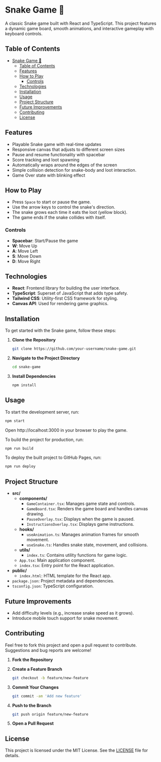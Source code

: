 # Snake Game 🐍

A classic Snake game built with React and TypeScript. This project features a dynamic game board, smooth animations, and interactive gameplay with keyboard controls.

## Table of Contents

- [Snake Game 🐍](#snake-game-)
  - [Table of Contents](#table-of-contents)
  - [Features](#features)
  - [How to Play](#how-to-play)
    - [Controls](#controls)
  - [Technologies](#technologies)
  - [Installation](#installation)
  - [Usage](#usage)
  - [Project Structure](#project-structure)
  - [Future Improvements](#future-improvements)
  - [Contributing](#contributing)
  - [License](#license)

## Features

- Playable Snake game with real-time updates
- Responsive canvas that adjusts to different screen sizes
- Pause and resume functionality with spacebar
- Score tracking and loot spawning
- Automatically wraps around the edges of the screen
- Simple collision detection for snake-body and loot interaction.
- Game Over state with blinking effect

## How to Play

- Press `Space` to start or pause the game.
- Use the arrow keys to control the snake's direction.
- The snake grows each time it eats the loot (yellow block).
- The game ends if the snake collides with itself.

### Controls

- **Spacebar**: Start/Pause the game
- **W**: Move Up
- **A**: Move Left
- **S**: Move Down
- **D**: Move Right


## Technologies

- **React**: Frontend library for building the user interface.
- **TypeScript**: Superset of JavaScript that adds type safety.
- **Tailwind CSS**: Utility-first CSS framework for styling.
- **Canvas API**: Used for rendering game graphics.

## Installation

To get started with the Snake game, follow these steps:

1. **Clone the Repository**

    ```bash
    git clone https://github.com/your-username/snake-game.git
    ```

2. **Navigate to the Project Directory**

    ```bash
    cd snake-game
    ```

3. **Install Dependencies**

    ```bash
    npm install
    ```

## Usage

To start the development server, run:

```bash
npm start
```

Open http://localhost:3000 in your browser to play the game.

To build the project for production, run:

```bash
npm run build
```

To deploy the built project to GitHub Pages, run:

```bash
npm run deploy
```

## Project Structure

- **src/**
  - **components/**
    - `GameContainer.tsx`: Manages game state and controls.
    - `GameBoard.tsx`: Renders the game board and handles canvas drawing.
    - `PauseOverlay.tsx`: Displays when the game is paused.
    - `InstructionsOverlay.tsx`: Displays game instructions.
  - **hooks/**
    - `useAnimation.ts`: Manages animation frames for smooth movement.
    - `useSnake.ts`: Handles snake state, movement, and collisions.
  - **utils/**
    - `index.ts`: Contains utility functions for game logic.
  - `App.tsx`: Main application component.
  - `index.tsx`: Entry point for the React application.
- **public/**
  - `index.html`: HTML template for the React app.
- `package.json`: Project metadata and dependencies.
- `tsconfig.json`: TypeScript configuration.

## Future Improvements

- Add difficulty levels (e.g., increase snake speed as it grows).
- Introduce mobile touch support for snake movement.

## Contributing

Feel free to fork this project and open a pull request to contribute. Suggestions and bug reports are welcome!

1. **Fork the Repository**

2. **Create a Feature Branch**

    ```bash
    git checkout -b feature/new-feature
    ```

3. **Commit Your Changes**

    ```bash
    git commit -am 'Add new feature'
    ```

4. **Push to the Branch**

    ```bash
    git push origin feature/new-feature
    ```

5. **Open a Pull Request**

## License

This project is licensed under the MIT License. See the [LICENSE](./LICENSE) file for details.
